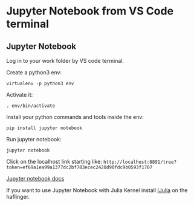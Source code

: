 # Jupyter Notebook from VS Code terminal 

## Jupyter Notebook

Log in to your work folder by VS code terminal. 

Create a python3 env: 

`virtualenv -p python3 env`

Activate it: 

`. env/bin/activate`

Install your python commands and tools inside the env:

`pip install jupyter notebook`

Run jupyter notebook:

`jupyter notebook`

Click on the localhost link starting like: `http://localhost:8891/tree?token=ef69a1ea99a1377dc2bf783ecec2420d90fdc9b0593f1707`

[Jupyter notebook docs](https://docs.jupyter.org/en/latest/running.html)

If you want to use Jupyter Notebook with Julia Kernel install [IJulia](https://github.com/JuliaLang/IJulia.jl) on the haflinger. 
